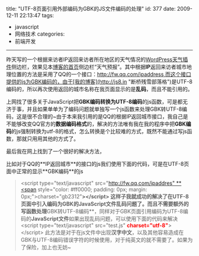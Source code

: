 title: "UTF-8页面引用外部编码为GBK的JS文件编码的处理"
id: 377
date: 2009-12-11 22:13:47
tags:
- javascript
- 网络技术
categories:
- 前端开发
---
昨天写的一个根据来访者IP返回来访者所在地区的天气情况的[WordPress天气插件](http://js8.in/wordpress-weather "WordPress 天气插件")侧边栏，效果见本[博客的首页](http://js8.in "断桥残雪部落格")侧边栏“天气预报”。其中根据**IP**返回来访者城市地理位置的方法是采用了QQ的一个接口：http://fw.qq.com/ipaddress,而这个接口提供的js为GBK编码的，由于[我的博客](http://js8.in "断桥残雪部落格")是UTF-8编码的，所以再次使用返回的城市名称在我页面显示的是**乱码**，而且不能引用的。

上网找了很多关于JavaScript把**GBK编码转换为UTF-8编码**的js函数，可是都无济于事，并且如果单单为了编码问题就单独写一个js函数来处理GBK转UTF-8编码，这是很不合理的~由于本来我引用的是QQ的根据IP返回城市接口，我自己是不能够改变QQ官方的**数据编码格式**的，解决的方法唯有我在我的程序中把**GBK编码**的js强制转换为utf-8的格式，怎么转换是个比较难的方式，既然不能通过写js函数，那就只用用其他的方式了。

最后我在网上找到了一个很好的解决方法，
<!--more-->比如对于QQ的**IP返回城市**的接口的js我们使用下面的代码，可是在UTF-8页面中正常的显示**GBK编码**的js
> &lt;script type="text/javascript" src="http://fw.qq.com/ipaddres" **<span style="color: #ff0000; padding: 0px; margin: 0px;">charset="gb2312"</span>**&gt;&lt;/script&gt;
这样子我就成功的解决了在UTF-8页面中引入编码为GBK的JavaScript文件乱码问题了。而且不需要额外的写函数处理**GBK转UTF-8编码**，同样对于GBK页面引用编码为UTF-8编码的**JavaScript文件**如果出现乱码问题，可以使用下面的代码来解决
> &lt;script type="text/javascript" src="test.js" **<span style="color: #ff0000; padding: 0px; margin: 0px;">charset="utf-8"</span>**&gt;&lt;/script&gt;
此方法是对于在js文件中出现**汉字中文**，以及其他容易造成在GBK与UTF-8编码错误字符的时候使用，对于纯英文的就不需要了。如果为了保险，加上也无妨~